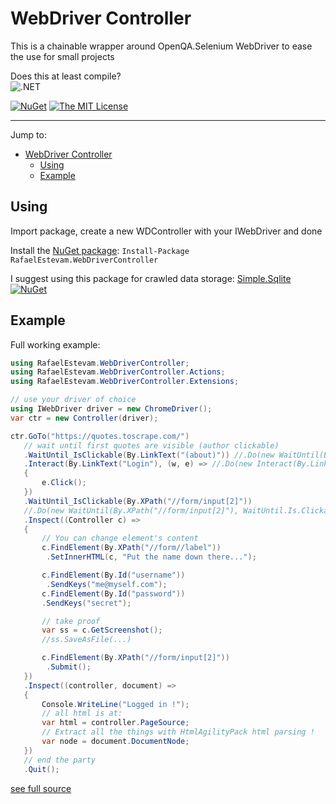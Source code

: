 # WebDriver Controller

This is a chainable wrapper around OpenQA.Selenium WebDriver to ease the use for small projects

Does this at least compile? 
\
![.NET](https://github.com/RafaelEstevamReis/WebDriverController/workflows/.NET/badge.svg)

[![NuGet](https://buildstats.info/nuget/RafaelEstevam.WebDriverController)](https://www.nuget.org/packages/RafaelEstevam.WebDriverController/)
[![The MIT License](https://img.shields.io/github/license/RafaelEstevamReis/WebDriverController)](https://github.com/RafaelEstevamReis/WebDriverController/blob/master/LICENSE)

------
Jump to:
- [WebDriver Controller](#webdriver-controller)
  - [Using](#using)
  - [Example](#example)

## Using

Import package, create a new WDController with your IWebDriver and done

Install the [NuGet package](https://www.nuget.org/packages/RafaelEstevam.WebDriverController): `Install-Package RafaelEstevam.WebDriverController`

I suggest using this package for crawled data storage: [Simple.Sqlite](https://github.com/RafaelEstevamReis/SqliteWrapper) [![NuGet](https://buildstats.info/nuget/Simple.Sqlite)](https://www.nuget.org/packages/Simple.Sqlite)

## Example

Full working example:
~~~C#
using RafaelEstevam.WebDriverController;
using RafaelEstevam.WebDriverController.Actions;
using RafaelEstevam.WebDriverController.Extensions;

// use your driver of choice
using IWebDriver driver = new ChromeDriver();
var ctr = new Controller(driver);

ctr.GoTo("https://quotes.toscrape.com/")
   // wait until first quotes are visible (author clickable)
   .WaitUntil_IsClickable(By.LinkText("(about)")) //.Do(new WaitUntil(By.LinkText("(about)"), WaitUntil.Is.Clickable))
   .Interact(By.LinkText("Login"), (w, e) => //.Do(new Interact(By.LinkText("Login"), (w, e) =>
   {
       e.Click();
   })
   .WaitUntil_IsClickable(By.XPath("//form/input[2]"))
   //.Do(new WaitUntil(By.XPath("//form/input[2]"), WaitUntil.Is.Clickable))
   .Inspect((Controller c) =>
   {
       // You can change element's content
       c.FindElement(By.XPath("//form//label"))
        .SetInnerHTML(c, "Put the name down there...");

       c.FindElement(By.Id("username"))
        .SendKeys("me@myself.com");
       c.FindElement(By.Id("password"))
       .SendKeys("secret");

       // take proof
       var ss = c.GetScreenshot();
       //ss.SaveAsFile(...)

       c.FindElement(By.XPath("//form/input[2]"))
        .Submit();
   })
   .Inspect((controller, document) =>
   {
       Console.WriteLine("Logged in !");
       // all html is at:
       var html = controller.PageSource;
       // Extract all the things with HtmlAgilityPack html parsing !
       var node = document.DocumentNode;
   })
   // end the party
   .Quit();
~~~
[see full source](https://github.com/RafaelEstevamReis/WebDriverController/blob/main/WebDriverController.Tests/Program.cs)
